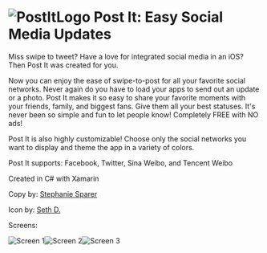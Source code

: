 ![PostItLogo](https://raw.githubusercontent.com/jamesmontemagno/Post-It/master/Art/icons/postit/Icon@2x.png)
Post It: Easy Social Media Updates
=======

Miss swipe to tweet? Have a love for integrated social media in an iOS? Then Post It was created for you. 

Now you can enjoy the ease of swipe-to-post for all your favorite social networks. Never again do you have to load your apps to send out an update or a photo. Post It makes it so easy to share your favorite moments with your friends, family, and biggest fans. Give them all your best statuses. It's never been so simple and fun to let people know! Completely FREE with NO ads! 

Post It is also highly customizable! Choose only the social networks you want to display and theme the app in a variety of colors. 

Post It supports: Facebook, Twitter, Sina Weibo, and Tencent Weibo 

Created in C# with Xamarin


Copy by: [Stephanie Sparer](http://www.twitter.com/stefispice)

Icon by: [Seth D.](http://www.fiverr.com/atomicbliss)


Screens:

![Screen 1](https://raw.githubusercontent.com/jamesmontemagno/Post-It/master/Art/screen1.png)![Screen 2](https://raw.githubusercontent.com/jamesmontemagno/Post-It/master/Art/screen2.png)![Screen 3](https://raw.githubusercontent.com/jamesmontemagno/Post-It/master/Art/screen3.png)
